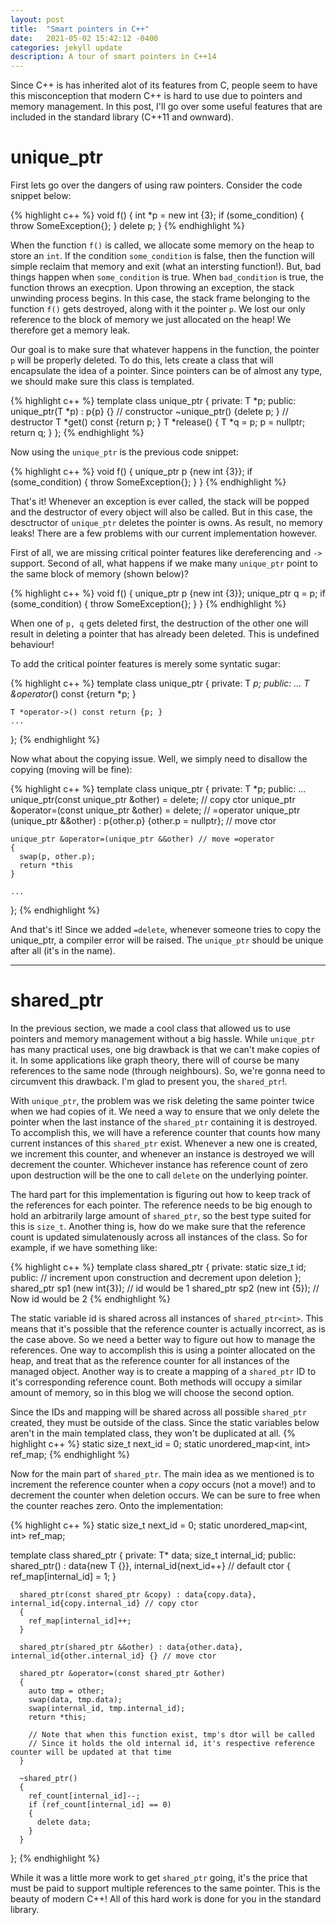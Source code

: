 ```yaml
---
layout: post
title:  "Smart pointers in C++"
date:   2021-05-02 15:42:12 -0400
categories: jekyll update
description: A tour of smart pointers in C++14
---
```

Since C++ is has inherited alot of its features from C, people seem to have this misconception that modern C++ is hard to use due to pointers and memory management. In this post, I'll go over some useful features that are included in the standard library (C++11 and ownward).


# unique_ptr
First lets go over the dangers of using raw pointers. Consider the code snippet below:

{% highlight c++ %}
void f()
{
  int *p = new int {3};
  if (some_condition)
  {
    throw SomeException{};
  }
  delete p;
}
{% endhighlight %}

When the function `f()` is called, we allocate some memory on the heap to store an `int`. If the condition `some_condition` is false, then the function will simple reclaim that memory and exit (what an intersting function!). But, bad things happen when `some_condition` is true. When `bad_condition` is true, the function throws an execption. Upon throwing an exception, the stack unwinding process begins. In this case, the stack frame belonging to the function `f()` gets destroyed, along with it the pointer `p`. We lost our only reference to the block of memory we just allocated on the heap! We therefore get a memory leak.

Our goal is to make sure that whatever happens in the function, the pointer `p` will be properly deleted. To do this, lets create a class that will encapsulate the idea of a pointer. Since pointers can be of almost any type, we should make sure this class is templated.

{% highlight c++ %}
template <typename T> class unique_ptr
{
  private:
    T *p;
  public:
    unique_ptr(T *p) : p{p} {} // constructor
    ~unique_ptr() {delete p; } // destructor
    T *get() const {return p; }
    T *release()
    {
      T *q = p;
      p = nullptr;
      return q;
    }
};
{% endhighlight %}

Now using the `unique_ptr` is the previous code snippet:

{% highlight c++ %}
void f()
{
  unique_ptr<int> p {new int {3}};
  if (some_condition)
  {
    throw SomeException{};
  }
}
{% endhighlight %}

That's it! Whenever an exception is ever called, the stack will be popped and the destructor of every object will also be called. But in this case, the desctructor of `unique_ptr` deletes the pointer is owns. As result, no memory leaks! There are a few problems with our current implementation however.

First of all, we are missing critical pointer features like dereferencing and `->` support. Second of all, what happens if we make many `unique_ptr` point to the same block of memory (shown below)?

{% highlight c++ %}
void f()
{
  unique_ptr<int> p {new int {3}};
  unique_ptr<int> q = p;
  if (some_condition)
  {
    throw SomeException{};
  }
}
{% endhighlight %}

When one of `p, q` gets deleted first, the destruction of the other one will result in deleting a pointer that has already been deleted. This is undefined behaviour!

To add the critical pointer features is merely some syntatic sugar:

{% highlight c++ %}
template <typename T> class unique_ptr
{
  private:
    T *p;
  public:
    ...
    T &operator*() const {return *p; }

    T *operator->() const return {p; }
    ...
};
{% endhighlight %}

Now what about the copying issue. Well, we simply need to disallow the copying (moving will be fine):

{% highlight c++ %}
template <typename T> class unique_ptr
{
  private:
    T *p;
  public:
    ...
    unique_ptr(const unique_ptr &other) = delete; // copy ctor
    unique_ptr &operator=(const unique_ptr &other) = delete; // =operator
    unique_ptr (unique_ptr &&other) : p{other.p} {other.p = nullptr}; // move ctor

    unique_ptr &operator=(unique_ptr &&other) // move =operator
    {
      swap(p, other.p);
      return *this
    }

    ...
};
{% endhighlight %}

And that's it! Since we added `=delete`, whenever someone tries to copy the unique_ptr, a compiler error will be raised. The `unique_ptr` should be unique after all (it's in the name).

---

# shared_ptr

In the previous section, we made a cool class that allowed us to use pointers and memory management without a big hassle. While `unique_ptr` has many practical uses, one big drawback is that we can't make copies of it. In some applications like graph theory, there will of course be many references to the same node (through neighbours). So, we're gonna need to circumvent this drawback. I'm glad to present you, the `shared_ptr`!.

With `unique_ptr`, the problem was we risk deleting the same pointer twice when we had copies of it. We need a way to ensure that we only delete the pointer when the last instance of the `shared_ptr` containing it is destroyed. To accomplish this, we will have a reference counter that counts how many current instances of this `shared_ptr` exist. Whenever a new one is created, we increment this counter, and whenever an instance is destroyed we will decrement the counter. Whichever instance has reference count of zero upon destruction will be the one to call `delete` on the underlying pointer. 

The hard part for this implementation is figuring out how to keep track of the references for each pointer. The reference needs to be big enough to hold an arbitrarily large amount of `shared_ptr`, so the best type suited for this is `size_t`. Another thing is, how do we make sure that the reference count is updated simulatenously across all instances of the class. So for example, if we have something like:

{% highlight c++ %}
  template<typename T> class shared_ptr
  {
    private:
      static size_t id;
    public:
      // increment upon construction and decrement upon deletion
  }; 
  shared_ptr<int> sp1 (new int{3}); // id would be 1
  shared_ptr<int> sp2 (new int {5}); // Now id would be 2
{% endhighlight %}

The static variable id is shared across all instances of `shared_ptr<int>`. This means that it's possible that the reference counter is actually incorrect, as is the case above. So we need a better way to figure out how to manage the references. One way to accomplish this is using a pointer allocated on the heap, and treat that as the reference counter for all instances of the managed object. Another way is to create a mapping of a `shared_ptr` ID to it's corresponding reference count. Both methods will occupy a similar amount of memory, so in this blog we will choose the second option.

Since the IDs and mapping will be shared across all possible `shared_ptr` created, they must be outside of the class. Since the static variables below aren't in the main templated class, they won't be duplicated at all.
{% highlight c++ %}
static size_t next_id = 0;
static unordered_map<int, int> ref_map;
{% endhighlight %}

Now for the main part of `shared_ptr`. The main idea as we mentioned is to increment the reference counter when a _copy_ occurs (not a move!) and to decrement the counter when deletion occurs. We can be sure to free when the counter reaches zero. Onto the implementation:

{% highlight c++ %}
  static size_t next_id = 0;
  static unordered_map<int, int> ref_map;

  template<typename T> class shared_ptr
  {
    private:
      T* data;
      size_t internal_id;
    public:
      shared_ptr() : data{new T {}}, internal_id{next_id++} // default ctor
      {
        ref_map[internal_id] = 1;
      }

      shared_ptr(const shared_ptr &copy) : data{copy.data}, internal_id{copy.internal_id} // copy ctor
      {
        ref_map[internal_id]++;
      }

      shared_ptr(shared_ptr &&other) : data{other.data}, internal_id{other.internal_id} {} // move ctor

      shared_ptr &operator=(const shared_ptr &other)
      {
        auto tmp = other;
        swap(data, tmp.data);
        swap(internal_id, tmp.internal_id);
        return *this;

        // Note that when this function exist, tmp's dtor will be called
        // Since it holds the old internal id, it's respective reference counter will be updated at that time
      }

      ~shared_ptr()
      {
        ref_count[internal_id]--;
        if (ref_count[internal_id] == 0)
        {
          delete data;
        }
      }
  }; 
{% endhighlight %}

While it was a little more work to get `shared_ptr` going, it's the price that must be paid to support multiple references to the same pointer. This is the beauty of modern C++! All of this hard work is done for you in the standard library.